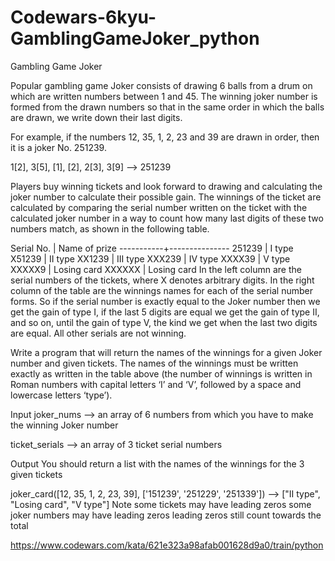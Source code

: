 # Codewars-6kyu-GamblingGameJoker_python
Gambling Game Joker


Popular gambling game Joker consists of drawing 6 balls from a drum on which are written numbers between 1 and 45. The winning joker number is formed from the drawn numbers so that in the same order in which the balls are drawn, we write down their last digits.

For example, if the numbers 12, 35, 1, 2, 23 and 39 are drawn in order, then it is a joker No. 251239.

1[2], 3[5], [1], [2], 2[3], 3[9] --> 251239

Players buy winning tickets and look forward to drawing and calculating the joker number to calculate their possible gain. The winnings of the ticket are calculated by comparing the serial number written on the ticket with the calculated joker number in a way to count how many last digits of these two numbers match, as shown in the following table.

Serial No. | Name of prize
-----------+---------------
251239     |   I type
X51239     |   II type
XX1239     |   III type
XXX239     |   IV type
XXXX39     |   V type
XXXXX9     |   Losing card
XXXXXX     |   Losing card
In the left column are the serial numbers of the tickets, where X denotes arbitrary digits. In the right column of the table are the winnings names for each of the serial number forms. So if the serial number is exactly equal to the Joker number then we get the gain of type I, if the last 5 digits are equal we get the gain of type II, and so on, until the gain of type V, the kind we get when the last two digits are equal. All other serials are not winning.

Write a program that will return the names of the winnings for a given Joker number and given tickets. The names of the winnings must be written exactly as written in the table above (the number of winnings is written in Roman numbers with capital letters ‘I’ and ‘V’, followed by a space and lowercase letters ‘type’).

Input
joker_nums --> an array of 6 numbers from which you have to make the winning Joker number

ticket_serials --> an array of 3 ticket serial numbers

Output
You should return a list with the names of the winnings for the 3 given tickets

joker_card([12, 35, 1, 2, 23, 39], ['151239', '251229', '251339']) --> ["II type", "Losing card", "V type"]
Note
some tickets may have leading zeros
some joker numbers may have leading zeros
leading zeros still count towards the total

https://www.codewars.com/kata/621e323a98afab001628d9a0/train/python  
   
